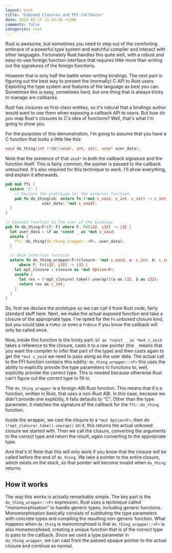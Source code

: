 ```yaml
---
layout: post
title: "Unboxed Closures and FFI Callbacks"
date: 2015-01-17 11:24:36 +1300
comments: false
categories: rust
---
```


Rust is awesome, but sometimes you need to step out of the comforting embrace of a powerful type
system and watchful compiler and interact with other languages. Fortunately Rust handles this
quite well, with a robust and easy-to-use foreign function interface that requires little more
than writing out the signatures of the foreign functions.

However that is only half the battle when writing bindings. The next part is figuring out the best
way to present the (normally) C API to Rust users. Exploiting the type system and features of the
language as best you can. Sometimes this is easy, sometimes hard, but one thing that is always
tricky to manage are callbacks.

Rust has closures as first-class entities, so it's natural that a bindings author would want to use
them when exposing a callback API to users. But how do you map Rust's closures to C's idea of
functions? Well, that's what I'm going to show you.

<!--more-->

For the purposes of this demonstration, I'm going to assume that you have a C function that looks
a little like this:

```c
void do_thing(int (*cb)(void*, int, int), void* user_data);
```

Note that the presence of that `void*` in both the callback signature and the function itself. This
is fairly common, the pointer is passed to the callback untouched. It's also required for this
technique to work. I'll show everything, end explain it afterwards.

```rust
pub mod ffi {
  extern "C" {
    // Declare the prototype for the external function
    pub fn do_thing(cb: extern fn (*mut c_void, c_int, c_int) -> c_int,
	   	  	    user_data: *mut c_void);
  }
}

// Exposed function to the user of the bindings
pub fn do_thing<F>(f: F) where F: Fn(i32, i32) -> i32 {
  let user_data = &f as *const _ as *mut c_void;
  unsafe {
	ffi::do_thing(do_thing_wrapper::<F>, user_data);
  }

  // Shim interface function
  extern fn do_thing_wrapper<F>(closure: *mut c_void, a: c_int, b: c_int) -> c_int
      where F: Fn(i32, i32) -> i32 {
	let opt_closure = closure as *mut Option<F>;
	unsafe {
	  let res = (*opt_closure).take().unwrap()(a as i32, b as i32);
	  return res as c_int;
    }
  }
}
```

So, first we declare the prototype so we can call it from Rust code, fairly standard stuff here.
Next, we make the actual exposed function and take a closure of the appropriate type. I've opted
for the `Fn` unboxed closure kind, but you could take a `FnMut` or even a `FnOnce` if you know the
callback will only be called once.

Now, inside this function is the tricky part. `&f as *const _ as *mut c_void` takes a reference
to the closure, casts it to a raw pointer (the `_` means that you want the compiler to infer that
part of the type) and then casts again to get the `*mut c_void` we need to pass along as the user
data. The actual call to the FFI function contains this oddity: `do_thing_wrapper::<F>` this uses
the ability to explicitly provide the type parameters to functions to, well, explicitly provide the
correct type. This is needed because otherwise Rust can't figure out the correct type to fill in.

The `do_thing_wrapper` is a foreign-ABI Rust function. This means that it's a function, written in
Rust, that uses a non-Rust ABI. In this case, because we didn't provide one explicitly, it falls
defaults to "C". Other than the type parameter, it matches the signature of the callback for the
`ffi::do_thing` function.

Inside the wrapper, we cast the closure to a `*mut Option<F>`, then do
`(*opt_closure).take().unwrap()` on it, this returns the actual unboxed closure we started with.
Then we call the closure, converting the arguments to the correct type and return the result,
again converting to the appropriate type.

And that's it! Note that this will only work if you know that the closure will be called before the
end of `do_thing`. We take a pointer to the entire closure, which exists on the stack, so that
pointer will become invalid when `do_thing` returns.

## How it works

The way this works is actually remarkably simple. The key part is the `do_thing_wrapper::<F>`
expression. Rust uses a technique called "monomorphisation" to handle generic types, including
generic functions. Monomorphisation basically consists of subtituting the type parameters with
concrete types and compiling the resulting non-generic function. What happens when `do_thing` is
monomorphised is that `do_thing_wrapper::<F>` is also monomorphised, creating a unique function
that is of the correct type to pass to the callback. Since we used a type parameter in
`do_thing_wrapper`, we can cast from the passed opaque pointer to the actual closure and continue
as normal.